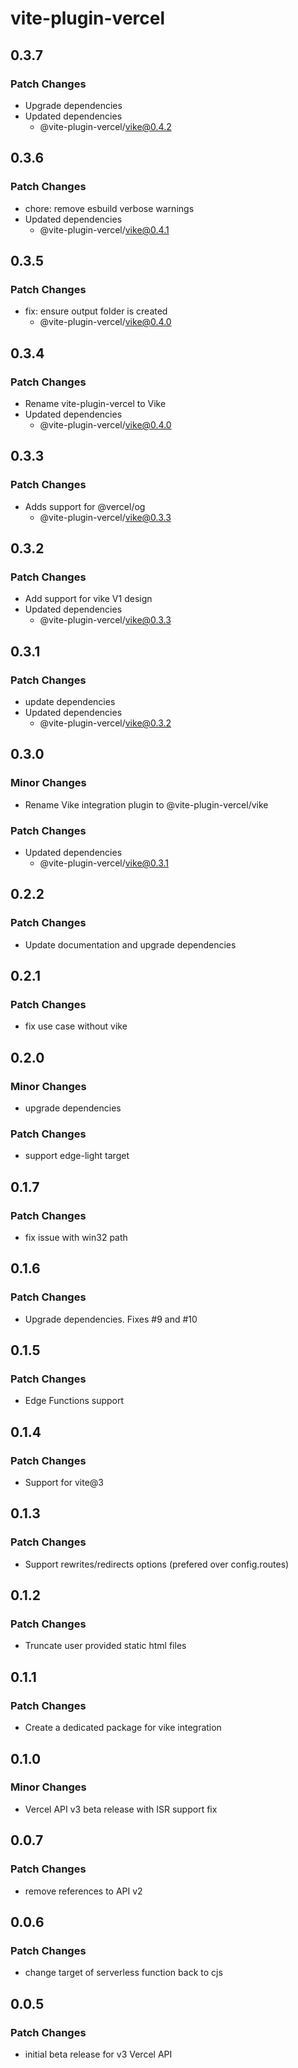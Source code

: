 # vite-plugin-vercel

## 0.3.7

### Patch Changes

- Upgrade dependencies
- Updated dependencies
  - @vite-plugin-vercel/vike@0.4.2

## 0.3.6

### Patch Changes

- chore: remove esbuild verbose warnings
- Updated dependencies
  - @vite-plugin-vercel/vike@0.4.1

## 0.3.5

### Patch Changes

- fix: ensure output folder is created
  - @vite-plugin-vercel/vike@0.4.0

## 0.3.4

### Patch Changes

- Rename vite-plugin-vercel to Vike
- Updated dependencies
  - @vite-plugin-vercel/vike@0.4.0

## 0.3.3

### Patch Changes

- Adds support for @vercel/og
  - @vite-plugin-vercel/vike@0.3.3

## 0.3.2

### Patch Changes

- Add support for vike V1 design
- Updated dependencies
  - @vite-plugin-vercel/vike@0.3.3

## 0.3.1

### Patch Changes

- update dependencies
- Updated dependencies
  - @vite-plugin-vercel/vike@0.3.2

## 0.3.0

### Minor Changes

- Rename Vike integration plugin to @vite-plugin-vercel/vike

### Patch Changes

- Updated dependencies
  - @vite-plugin-vercel/vike@0.3.1

## 0.2.2

### Patch Changes

- Update documentation and upgrade dependencies

## 0.2.1

### Patch Changes

- fix use case without vike

## 0.2.0

### Minor Changes

- upgrade dependencies

### Patch Changes

- support edge-light target

## 0.1.7

### Patch Changes

- fix issue with win32 path

## 0.1.6

### Patch Changes

- Upgrade dependencies. Fixes #9 and #10

## 0.1.5

### Patch Changes

- Edge Functions support

## 0.1.4

### Patch Changes

- Support for vite@3

## 0.1.3

### Patch Changes

- Support rewrites/redirects options (prefered over config.routes)

## 0.1.2

### Patch Changes

- Truncate user provided static html files

## 0.1.1

### Patch Changes

- Create a dedicated package for vike integration

## 0.1.0

### Minor Changes

- Vercel API v3 beta release with ISR support fix

## 0.0.7

### Patch Changes

- remove references to API v2

## 0.0.6

### Patch Changes

- change target of serverless function back to cjs

## 0.0.5

### Patch Changes

- initial beta release for v3 Vercel API
